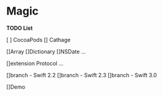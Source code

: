 # Magic

**TODO List**

[ ] CocoaPods
[] Cathage

[]Array
[]Dictionary
[]NSDate
...

[]extension Protocol
...

[]branch - Swift 2.2
[]branch - Swift 2.3
[]branch - Swift 3.0

[]Demo
